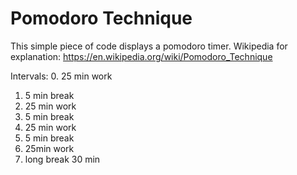 # Pomodoro Technique
 
This simple piece of code displays a pomodoro timer.
Wikipedia for explanation: https://en.wikipedia.org/wiki/Pomodoro_Technique

Intervals:
0. 25 min work
1. 5 min break
2. 25 min work
3. 5 min break
4. 25 min work
5. 5 min break
6. 25min work
7. long break 30 min
